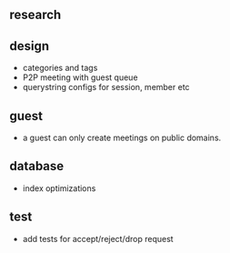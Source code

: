 ## research

## design

- categories and tags
- P2P meeting with guest queue
- querystring configs for session, member etc

## guest

- a guest can only create meetings on public domains.

## database

- index optimizations

## test

- add tests for accept/reject/drop request
